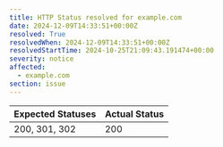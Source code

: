 ```yaml
---
title: HTTP Status resolved for example.com
date: 2024-12-09T14:33:51+00:00Z
resolved: True
resolvedWhen: 2024-12-09T14:33:51+00:00Z
resolvedStartTime: 2024-10-25T21:09:43.191474+00:00
severity: notice
affected:
  - example.com
section: issue
---
```


| Expected Statuses | Actual Status  |
|-------------------|----------------|
| 200, 301, 302 | 200 |
